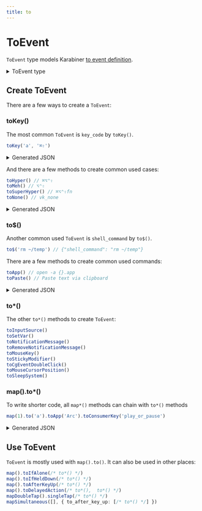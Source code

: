 ```yaml
---
title: to
---
```


# ToEvent

`ToEvent` type models Karabiner [to event definition](https://karabiner-elements.pqrs.org/docs/json/complex-modifications-manipulator-definition/to/). 

<details>
<summary>ToEvent type</summary>

```typescript
export type ToEvent = (
  | { key_code: string | number }
  | { consumer_key_code: string | number }
  | { pointing_button: string | number }
  | { shell_command: string }
  | {
      select_input_source: {
        language?: string
        input_source_id?: string
        input_mode_id?: string
      }
    }
  | {
      set_variable: {
        name: string
        value: number | boolean | string
      }
    }
  | { set_notification_message: { id: string; text: string } }
  | {
      mouse_key: {
        x?: number
        y?: number
        vertical_wheel?: number
        horizontal_wheel?: number
        speed_multiplier?: number
      }
    }
  | {
      sticky_modifier: Partial<
        Record<
          | 'left_control'
          | 'left_shift'
          | 'left_option'
          | 'left_command'
          | 'right_control'
          | 'right_shift'
          | 'right_option'
          | 'right_command'
          | 'fn',
          'on' | 'off' | 'toggle'
        >
      >
    }
  | {
      software_function:
        | { cg_event_double_click: { button: number } }
        | {
            set_mouse_cursor_position: {
              x: number | `${number}%`
              y: number | `${number}%`
              screen?: number
            }
          }
        | {
            iokit_power_management_sleep_system: { delay_milliseconds?: number }
          }
    }
) & {
  modifiers?: Array<
    | 'left_control'
    | 'left_shift'
    | 'left_option'
    | 'left_command'
    | 'right_control'
    | 'right_shift'
    | 'right_option'
    | 'right_command'
    | 'fn'
    | 'caps_lock'
    | 'command'
    | 'control'
    | 'option'
    | 'shift'
  >
  lazy?: boolean
  repeat?: boolean
  halt?: boolean
  hold_down_milliseconds?: number
}
```

</details>

## Create ToEvent

There are a few ways to create a `ToEvent`:

### toKey()

The most common `ToEvent` is `key_code` by `toKey()`.

```typescript
toKey('a', '⌘⇧')
```

<details>
<summary>Generated JSON</summary>

```json
{
  "key_code": "a",
  "modifiers": ["command", "shift"]
}
```

</details>

And there are a few methods to create common used cases: 

```typescript
toHyper() // ⌘⌥⌃⇧
toMeh() // ⌥⌃⇧
toSuperHyper() // ⌘⌥⌃⇧fn
toNone() // vk_none
```

<details>
<summary>Generated JSON</summary>

```json
// toHyper() ⌘⌥⌃⇧
{
  "key_code": "left_command", 
  "modifiers": ["option", "control", "shift"]
}
// toMeh() ⌥⌃⇧
{
  "key_code": "left_option", 
  "modifiers": ["control", "shift"]
}
// toSuperHyper() ⌘⌥⌃⇧fn
{
  "key_code": "fn", 
  "modifiers": ["command", "option", "control", "shift"]
}
// toNone() vk_none
{ "key_code": "vk_none" }
```

</details>

### to$()

Another common used `ToEvent` is `shell_command` by `to$()`.

```typescript
to$('rm ~/temp') // {"shell_command": "rm ~/temp"}
```

There are a few methods to create common used commands: 

```typescript
toApp() // open -a {}.app
toPaste() // Paste text via clipboard 
```

<details>
<summary>Generated JSON</summary>

```json
// toApp('Finder')
{ "shell_command": "open -a \"Finder\".app" }
// toPaste('✨')
{ "shell_command": "osascript -e '\nset prev to the clipboard\nset the clipboard to \"✨\"\ntell application \"System Events\"\n  keystroke \"v\" using command down\n  delay 0.1\nend tell\nset the clipboard to prev'" }
```

</details>

### to*()

The other `to*()` methods to create `ToEvent`:

```typescript
toInputSource()
toSetVar()
toNotificationMessage()
toRemoveNotificationMessage()
toMouseKey()
toStickyModifier()
toCgEventDoubleClick()
toMouseCursorPosition()
toSleepSystem()
```

### map().to*()

To write shorter code, all `map*()` methods can chain with `to*()` methods

```typescript
map(1).to('a').toApp('Arc').toConsumerKey('play_or_pause')
```

<details>
<summary>Generated JSON</summary>

```json
{
  "type": "basic",
  "from": { "key_code": "1" },
  "to": [
    { "key_code": "a" },
    { "shell_command": "open -a \"Arc\".app" },
    { "consumer_key_code": "play_or_pause" }
  ]
}
```

</details>

## Use ToEvent

`ToEvent` is mostly used with `map().to()`. It can also be used in other places:

```typescript
map().toIfAlone(/* to*() */)
map().toIfHeldDown(/* to*() */)
map().toAfterKeyUp(/* to*() */)
map().toDelayedAction(/* to*(),  to*() */)
mapDoubleTap().singleTap(/* to*() */)
mapSimultaneous([], { to_after_key_up: [/* to*() */] })
```
